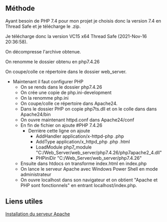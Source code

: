## Méthode
Ayant besoin de PHP 7.4 pour mon projet je choisis donc la version 7.4 en Thread Safe et je télécharge le .zip.

Je télécharge donc la version VC15 x64 Thread Safe (2021-Nov-16 20:36:58).

On décompresse l'archive obtenue.

On renomme le dossier obtenu en php7.4.26

On coupe/colle ce répertoire dans le dossier web_server.

* Maintenant il faut configurer PHP
	* On se rends dans le dossier php7.4.26
	* On crée une copie de php.ini-development
	* On la renomme php.ini
	* On coupe/colle ce répertoire dans Apache24.
	* Dans le dossier PHP on copie php7ts.dll et on le colle dans dans Apache24/bin
	* On ouvre maintenant httpd.conf dans Apache24/conf 
	* En fin de fichier on ajoute #PHP 7.4.26
		* Derrière cette ligne on ajoute
			* AddHandler application/x-httpd-php .php
			* AddType application/x_httpd_php .php .html
			* LoadModule php7_module "C:/Web_Server/web_server/php7.4.26/php7apache2_4.dll"
			* PHPiniDir "C:/Web_Server/web_server/php7.4.26"
	* Ensuite dans htdocs on transforme index.html en index.php
	* On lance le serveur Apache avec Windows Power Shell en mode administrateur
	* On ouvre localhost dans son navigateur et on obtient "Apache et PHP sont fonctionnels" en entrant localhost/index.php.


## Liens utiles
[Installation du serveur Apache](https://www.youtube.com/watch?v=0vS3fOkAbPs)
